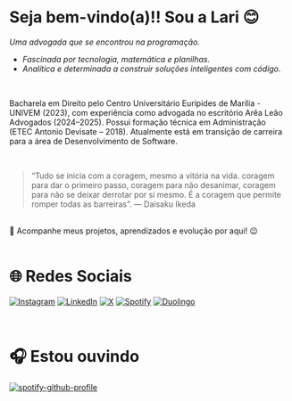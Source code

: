 # Seja bem-vindo(a)!! Sou a Lari 😊

<i> Uma advogada que se encontrou na programação.

<ul>
  <li>Fascinada por tecnologia, matemática e planilhas.</li>
  <li>Analítica e determinada a construir soluções inteligentes com código.</li>
</ul>
</i>
<br>

Bacharela em Direito pelo Centro Universitário Eurípides de Marília - UNIVEM (2023), com experiência como advogada no escritório Arêa Leão Advogados (2024–2025). Possui formação técnica em Administração (ETEC Antonio Devisate – 2018). Atualmente está em transição de carreira para a área de Desenvolvimento de Software.

<br>

> “Tudo se inicia com a coragem, mesmo a vitória na vida. coragem para dar o primeiro passo, coragem para não desanimar, coragem para não se deixar derrotar por si mesmo. É a coragem que permite romper todas as barreiras”. — Daisaku Ikeda

<br>
📌 Acompanhe meus projetos, aprendizados e evolução por aqui! 😉

<br>
<br>

# 🌐 Redes Sociais

[![Instagram](https://img.shields.io/badge/Instagram-E4405F?style=for-the-badge&logo=instagram&logoColor=white)](https://www.instagram.com/larissanakamura.dev/) [![LinkedIn](https://img.shields.io/badge/LinkedIn-0077B5?style=for-the-badge&logo=linkedin&logoColor=white)](https://www.linkedin.com/in/larissakmnakamura/) [![X](https://img.shields.io/badge/X-%23000000.svg?style=for-the-badge&logo=X&logoColor=white)](https://x.com/larissakmnaka) [![Spotify](https://img.shields.io/badge/Spotify-1ED760?&style=for-the-badge&logo=spotify&logoColor=white)](https://open.spotify.com/user/larii_nakaa) [![Duolingo](https://img.shields.io/badge/Duolingo-58CC02?style=for-the-badge&logo=Duolingo&logoColor=white)](https://www.duolingo.com/profile/larissakmnaka) 

<br>

# 🎧 Estou ouvindo

[![spotify-github-profile](https://spotify-github-profile.kittinanx.com/api/view?uid=larii_nakaa&cover_image=false&theme=default&show_offline=true&background_color=121212&interchange=true&bar_color=c18b89)](https://open.spotify.com/user/larii_nakaa)
